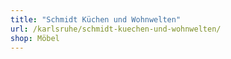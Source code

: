 ```yaml
---
title: "Schmidt Küchen und Wohnwelten"
url: /karlsruhe/schmidt-kuechen-und-wohnwelten/
shop: Möbel
---
```

